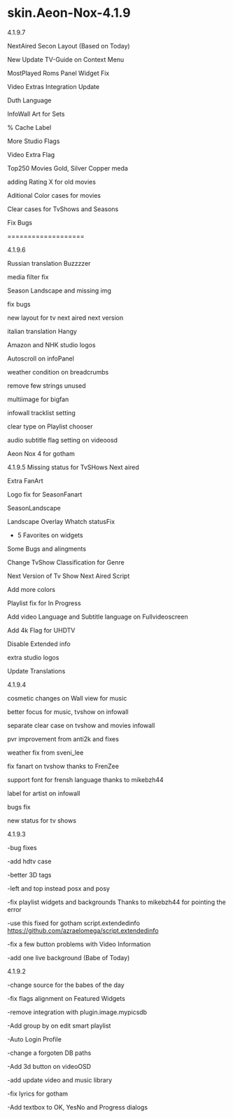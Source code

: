 skin.Aeon-Nox-4.1.9
===================
4.1.9.7

NextAired Secon Layout (Based on Today)

New Update TV-Guide on Context Menu

MostPlayed Roms Panel Widget Fix

Video Extras Integration Update

Duth Language

InfoWall Art for Sets

% Cache Label

More Studio Flags

Video Extra Flag

Top250 Movies Gold, Silver Copper meda

adding Rating X for old movies

Aditional Color cases for movies

Clear cases for TvShows and Seasons

Fix Bugs 

===================

4.1.9.6

Russian translation Buzzzzer

media filter fix

Season Landscape and missing img

fix bugs

new layout for tv next aired next version

italian translation Hangy

Amazon and NHK studio logos

Autoscroll on infoPanel

weather condition on breadcrumbs

remove few strings unused

multiimage for bigfan

infowall tracklist setting

clear type on Playlist chooser

audio subtitle flag setting on videoosd




Aeon Nox 4 for gotham

4.1.9.5
Missing status for TvSHows Next aired

Extra FanArt

Logo fix for SeasonFanart

SeasonLandscape

Landscape Overlay Whatch statusFix

+ 5 Favorites on widgets

Some Bugs and alingments

Change TvShow Classification for Genre

Next Version of Tv Show Next Aired Script

Add more colors

Playlist fix for In Progress

Add video Language and Subtitle language on Fullvideoscreen

Add 4k Flag for UHDTV

Disable Extended info

extra studio logos 

Update Translations




4.1.9.4

cosmetic changes on Wall view for music

better focus for music, tvshow on infowall

separate clear case on tvshow and movies infowall

pvr improvement from anti2k and fixes

weather fix from sveni_lee

fix fanart on tvshow thanks to FrenZee

support font for frensh language thanks to mikebzh44

label for artist on infowall

bugs fix

new status for tv shows



4.1.9.3

-bug fixes

-add hdtv case

-better 3D tags

-left and top instead posx and posy

-fix playlist widgets and backgrounds Thanks to mikebzh44 for pointing the error

-use this fixed for gotham script.extendedinfo https://github.com/azraelomega/script.extendedinfo

-fix a few button problems with Video Information

-add one live background (Babe of Today)






4.1.9.2

-change source for the babes of the day 

-fix flags alignment on Featured Widgets

-remove integration with plugin.image.mypicsdb

-Add group by on edit smart playlist

-Auto Login Profile

-change a forgoten DB paths

-Add 3d button on videoOSD

-add update video and music library 

-fix lyrics for gotham

-Add textbox to OK, YesNo and Progress dialogs



